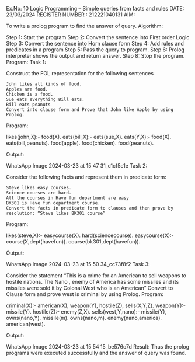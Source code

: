 Ex.No: 10 Logic Programming – Simple queries from facts and rules
DATE: 23/03/2024
REGISTER NUMBER : 212221040131
AIM:

To write a prolog program to find the answer of query.
Algorithm:

Step 1: Start the program
Step 2: Convert the sentence into First order Logic
Step 3: Convert the sentence into Horn clause form
Step 4: Add rules and predicates in a program
Step 5: Pass the query to program.
Step 6: Prolog interpreter shows the output and return answer.
Step 8: Stop the program.
Program:
Task 1:

Construct the FOL representation for the following sentences

    John likes all kinds of food.
    Apples are food.
    Chicken is a food.
    Sue eats everything Bill eats.
    Bill eats peanuts
    Convert into clause form and Prove that John like Apple by using Prolog.

Program:

likes(john,X):-
food(X).
eats(bill,X):-
eats(sue,X).
eats(Y,X):-
food(X).
eats(bill,peanuts).
food(apple).
food(chicken).
food(peanuts).

Output:

WhatsApp Image 2024-03-23 at 15 47 31_c1cf5c1e
Task 2:

Consider the following facts and represent them in predicate form:

    Steve likes easy courses.
    Science courses are hard.
    All the courses in Have fun department are easy
    BK301 is Have fun department course.
    Convert the facts in predicate form to clauses and then prove by resolution: “Steve likes BK301 course”

Program:

likes(steve,X):-
easycourse(X).
hard(sciencecourse).
easycourse(X):-
course(X,dept(havefun)).
course(bk301,dept(havefun)).

Output:

WhatsApp Image 2024-03-23 at 15 50 34_cc73f8f2
Task 3:

Consider the statement
“This is a crime for an American to sell weapons to hostile nations. The Nano , enemy of America has some missiles and its missiles were sold it by Colonal West who is an American”
Convert to Clause form and prove west is criminal by using Prolog.
Program:

criminal(X):-
american(X),
weapon(Y),
hostile(Z),
sells(X,Y,Z).
weapon(Y):-
missile(Y).
hostile(Z):-
enemy(Z,X).
sells(west,Y,nano):-
missile(Y),
owns(nano,Y).
missile(m).
owns(nano,m).
enemy(nano,america).
american(west).

Output:

WhatsApp Image 2024-03-23 at 15 54 15_be576c7d
Result:
Thus the prolog programs were executed successfully and the answer of query was found.
